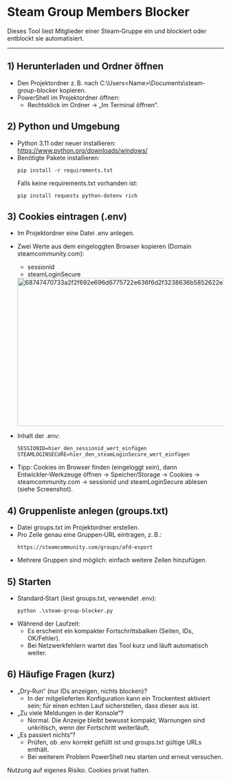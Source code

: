 # Steam Group Members Blocker

Dieses Tool liest Mitglieder einer Steam‑Gruppe ein und blockiert oder entblockt sie automatisiert.

---

## 1) Herunterladen und Ordner öffnen
- Den Projektordner z. B. nach C:\Users\<Name>\Documents\steam-group-blocker kopieren.
- PowerShell im Projektordner öffnen:
  - Rechtsklick im Ordner → „Im Terminal öffnen“.

## 2) Python und Umgebung
- Python 3.11 oder neuer installieren: https://www.python.org/downloads/windows/
- Benötigte Pakete installieren:
  ```
  pip install -r requirements.txt
  ```
  Falls keine requirements.txt vorhanden ist:
  ```
  pip install requests python-dotenv rich
  ```

## 3) Cookies eintragen (.env)
- Im Projektordner eine Datei .env anlegen.
- Zwei Werte aus dem eingeloggten Browser kopieren (Domain steamcommunity.com):
  - sessionid
  - steamLoginSecure
  <img width="765" height="345" alt="68747470733a2f2f692e696d6775722e636f6d2f3238636b5852622e706e67" src="https://github.com/user-attachments/assets/c203dc64-f65a-4a90-918a-096ad90d66eb" />

 
- Inhalt der .env:
  ```
  SESSIONID=hier_den_sessionid_wert_einfügen
  STEAMLOGINSECURE=hier_den_steamLoginSecure_wert_einfügen
  ```
- Tipp: Cookies im Browser finden (eingeloggt sein), dann Entwickler‑Werkzeuge öffnen → Speicher/Storage → Cookies → steamcommunity.com → sessionid und steamLoginSecure ablesen (siehe Screenshot).

## 4) Gruppenliste anlegen (groups.txt)
- Datei groups.txt im Projektordner erstellen.
- Pro Zeile genau eine Gruppen‑URL eintragen, z. B.:
  ```
  https://steamcommunity.com/groups/afd-esport
  ```
- Mehrere Gruppen sind möglich: einfach weitere Zeilen hinzufügen.

## 5) Starten
- Standard‑Start (liest groups.txt, verwendet .env):
  ```
  python .\steam-group-blocker.py
  ```
- Während der Laufzeit:
  - Es erscheint ein kompakter Fortschrittsbalken (Seiten, IDs, OK/Fehler).
  - Bei Netzwerkfehlern wartet das Tool kurz und läuft automatisch weiter.

## 6) Häufige Fragen (kurz)
- „Dry‑Run“ (nur IDs anzeigen, nichts blocken)?
  - In der mitgelieferten Konfiguration kann ein Trockentest aktiviert sein; für einen echten Lauf sicherstellen, dass dieser aus ist.
- „Zu viele Meldungen in der Konsole“?
  - Normal. Die Anzeige bleibt bewusst kompakt; Warnungen sind unkritisch, wenn der Fortschritt weiterläuft.
- „Es passiert nichts“?
  - Prüfen, ob .env korrekt gefüllt ist und groups.txt gültige URLs enthält.
  - Bei weiterem Problem PowerShell neu starten und erneut versuchen.


Nutzung auf eigenes Risiko. Cookies privat halten.

